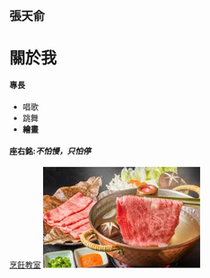 ## 張天俞
# 關於我
#### 專長
- 唱歌
- 跳舞
- **繪畫**
#### 座右銘:*不怕慢，只怕停*
[烹飪教室](https://cookpad.com/tw)
![美食](美食.jpg)
``` 生活不是等待暴風雨過去，而是學會在雨中跳舞
